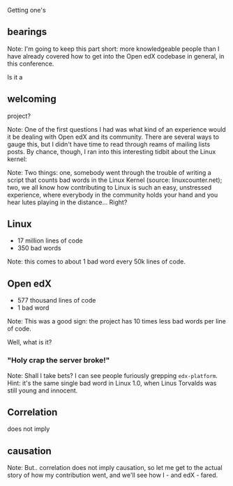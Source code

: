 Getting one's
## bearings

Note: I'm going to keep this part short: more knowledgeable people than I have
already covered how to get into the Open edX codebase in general, in this
conference.


Is it a
## welcoming
project?

Note: One of the first questions I had was what kind of an experience would it
be dealing with Open edX and its community.  There are several ways to gauge
this, but I didn't have time to read through reams of mailing lists posts.
By chance, though, I ran into this interesting tidbit about the Linux kernel:


<!-- .slide: data-background-image="images/bad_words_linux.png" data-background-size="contain" -->

Note: Two things: one, somebody went through the trouble of writing a script that
counts bad words in the Linux Kernel (source: linuxcounter.net); two, we all
know how contributing to Linux is such an easy, unstressed experience, where
everybody in the community holds your hand and you hear lutes playing in the
distance...  Right?


## Linux

- 17 million lines of code
- 350 bad words

Note: this comes to about 1 bad word every 50k lines of code.


## Open edX

- 577 thousand lines of code
- 1 bad word <!-- .element: class="fragment" -->

Note: This was a good sign: the project has 10 times less bad words per line of
code.


Well, what is it?
### "Holy crap the server broke!" <!-- .element: class="fragment" -->

Note: Shall I take bets?  I can see people furiously grepping `edx-platform`.
Hint: it's the same single bad word in Linux 1.0, when Linus Torvalds was still
young and innocent.


## Correlation
does not imply
## causation

Note: But.. correlation does not imply causation, so let me get to the actual
story of how my contribution went, and we'll see how I - and edX - fared.
